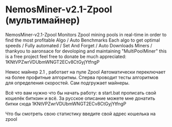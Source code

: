 # NemosMiner-v2.1-Zpool (мультимайнер)
NemosMiner-v2.1-Zpool Monitors Zpool mining pools in real-time in order to find the most profitable Algo /
 Auto Benchmarks Each algo to get optimal speeds / 
Fully automated / Set And Forget / 
Auto Downloads Miners /   
thankyou to aaronsace for devoloping and maintaining "MultiPoolMiner"
this is a free project feel free to donate be much appreciated: 
1KNtVPZwrVDUbmWNGT2ECv8CtGyjYtfngP

Немос майнер 2.1 , работает на пуле Zpool
Автоматически переключает на более профитные алгоритмы.
Сперва проводит тесты алгоритмов для определения скоростей.
Сам подгружает майнеры.

Всё что вам нужно что бы начать работу: в start.bat прописать свой кошелёк биткоин и всё. 
За русское описание можете мне донатить битки сюда 1KNtVPZwrVDUbmWNGT2ECv8CtGyjYtfngP

Что бы смотреть свою статистику введите свой адрес кошелька на zpool
